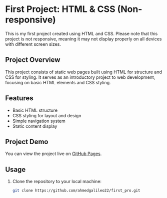# First Project: HTML & CSS (Non-responsive)

This is my first project created using HTML and CSS. Please note that this project is not responsive, meaning it may not display properly on all devices with different screen sizes.

## Project Overview

This project consists of static web pages built using HTML for structure and CSS for styling. It serves as an introductory project to web development, focusing on basic HTML elements and CSS styling.

## Features

- Basic HTML structure
- CSS styling for layout and design
- Simple navigation system
- Static content display

## Project Demo

You can view the project live on [GitHub Pages](https://ahmedgalileo22.github.io/first_pro/).

## Usage

1. Clone the repository to your local machine:

   ```bash
   git clone https://github.com/ahmedgalileo22/first_pro.git
